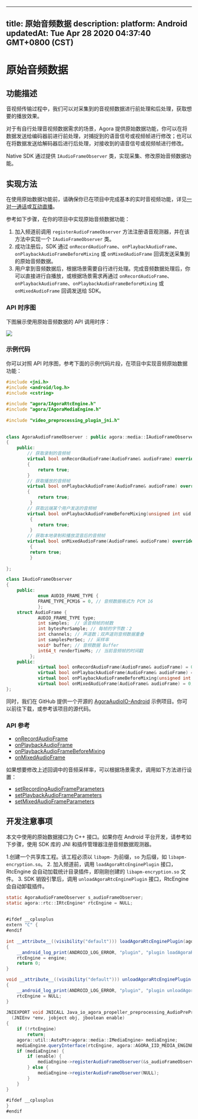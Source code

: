 
---
title: 原始音频数据
description: 
platform: Android
updatedAt: Tue Apr 28 2020 04:37:40 GMT+0800 (CST)
---
# 原始音频数据
## 功能描述

音视频传输过程中，我们可以对采集到的音视频数据进行前处理和后处理，获取想要的播放效果。

对于有自行处理音视频数据需求的场景，Agora 提供原始数据功能，你可以在将数据发送给编码器前进行前处理，对捕捉到的语音信号或视频帧进行修改；也可以在将数据发送给解码器后进行后处理，对接收到的语音信号或视频帧进行修改。

Native SDK 通过提供 `IAudioFrameObserver` 类，实现采集、修改原始音频数据功能。

## 实现方法
在使用原始数据功能前，请确保你已在项目中完成基本的实时音视频功能，详见[一对一通话](../../cn/Video/start_call_android.md)或[互动直播](../../cn/Video/start_live_android.md)。

参考如下步骤，在你的项目中实现原始音频数据功能：

1. 加入频道前调用 `registerAudioFrameObserver` 方法注册语音观测器，并在该方法中实现一个 `IAudioFrameObserver` 类。
2. 成功注册后，SDK 通过 `onRecordAudioFrame`、`onPlaybackAudioFrame`、`onPlaybackAudioFrameBeforeMixing` 或 `onMixedAudioFrame` 回调发送采集到的原始音频数据。
3. 用户拿到音频数据后，根据场景需要自行进行处理。完成音频数据处理后，你可以直接进行自播放，或根据场景需求再通过 `onRecordAudioFrame`、`onPlaybackAudioFrame`、`onPlaybackAudioFrameBeforeMixing` 或 `onMixedAudioFrame` 回调发送给 SDK。

### API 时序图

下图展示使用原始音频数据的 API 调用时序：

![](https://web-cdn.agora.io/docs-files/1569223703579)

### 示例代码

你可以对照 API 时序图，参考下面的示例代码片段，在项目中实现音频原始数据功能：

```C++
#include <jni.h>
#include <android/log.h>
#include <cstring>
  
#include "agora/IAgoraRtcEngine.h"
#include "agora/IAgoraMediaEngine.h"
  
#include "video_preprocessing_plugin_jni.h"
 
 
class AgoraAudioFrameObserver : public agora::media::IAudioFrameObserver
{
    public:
        // 获取录制的音频帧
        virtual bool onRecordAudioFrame(AudioFrame& audioFrame) override
        {
            return true;
        }
        // 获取播放的音频帧
        virtual bool onPlaybackAudioFrame(AudioFrame& audioFrame) override
        {
            return true;
         }
        // 获取远端某个用户发送的音频帧
        virtual bool onPlaybackAudioFrameBeforeMixing(unsigned int uid, AudioFrame& audioFrame) override
         {
            return true;
         }
        // 获取本地录制和播放混音后的音频帧
        virtual bool onMixedAudioFrame(AudioFrame& audioFrame) override
         {
         return true;
         }
 
};

class IAudioFrameObserver
{
    public:
            enum AUDIO_FRAME_TYPE {
            FRAME_TYPE_PCM16 = 0, // 音频数据格式为 PCM 16
            };
    struct AudioFrame {
            AUDIO_FRAME_TYPE type;
            int samples;  // 该音频帧的帧数
            int bytesPerSample; // 每帧的字节数：2
            int channels; // 声道数；双声道则音频数据重叠
            int samplesPerSec; // 采样率
            void* buffer; // 音频数据 Buffer
            int64_t renderTimeMs; // 当前音频帧的时间戳
         };
    public:
            virtual bool onRecordAudioFrame(AudioFrame& audioFrame) = 0;
            virtual bool onPlaybackAudioFrame(AudioFrame& audioFrame) = 0;
            virtual bool onPlaybackAudioFrameBeforeMixing(unsigned int uid, AudioFrame& audioFrame) = 0;
            virtual bool onMixedAudioFrame(AudioFrame& audioFrame) = 0;
};
```

同时，我们在 GitHub 提供一个开源的 [AgoraAudioIO-Android](https://github.com/AgoraIO/Advanced-Audio/tree/dev/backup/Custom-Audio-Device/AgoraAudioIO-Android) 示例项目。你可以前往下载，或参考该项目的源代码。

### API 参考

- [onRecordAudioFrame](https://docs.agora.io/cn/Video/API%20Reference/cpp/classagora_1_1media_1_1_i_audio_frame_observer.html#ac6ab0c792420daf929fed78f9d39f728)
- [onPlaybackAudioFrame](https://docs.agora.io/cn/Video/API%20Reference/cpp/classagora_1_1media_1_1_i_audio_frame_observer.html#aefc7f9cb0d1fcbc787775588bc849bac)
- [onPlaybackAudioFrameBeforeMixing](https://docs.agora.io/cn/Video/API%20Reference/cpp/classagora_1_1media_1_1_i_audio_frame_observer.html#ae04d85a65eefec5e7c1e0477bcaa067c)
- [onMixedAudioFrame](https://docs.agora.io/cn/Video/API%20Reference/cpp/classagora_1_1media_1_1_i_audio_frame_observer.html#a78d095cbd0b8ee04f657430bb6de8100)

如果想要修改上述回调中的音频采样率，可以根据场景需求，调用如下方法进行设置：

- [setRecordingAudioFrameParameters](https://docs.agora.io/cn/Video/API%20Reference/cpp/classagora_1_1rtc_1_1_i_rtc_engine.html#a2c4717760b5fbf1bb8c1a3c16ca67fe5)
- [setPlaybackAudioFrameParameters](https://docs.agora.io/cn/Video/API%20Reference/cpp/classagora_1_1rtc_1_1_i_rtc_engine.html#aa5f2f6eb3db5acaaf8c40818d90694f1)
- [setMixedAudioFrameParameters](https://docs.agora.io/cn/Video/API%20Reference/cpp/classagora_1_1rtc_1_1_i_rtc_engine.html#a520ebcda51b5eb488339f3a12dfb8013)


## 开发注意事项

本文中使用的原始数据接口为 C++ 接口。如果你在 Android 平台开发，请参考如下步骤，使用 SDK 库的 JNI 和插件管理器注册音频数据观测器。

1.创建一个共享库工程。该工程必须以 `libapm-` 为前缀，`so` 为后缀，如 `libapm-encryption.so`。
2. 加入频道前，调用 `loadAgoraRtcEnginePlugin` 接口，RtcEngine 会自动加载统计目录插件，即刚刚创建的 `libapm-encryption.so` 文件。
3. SDK 销毁引擎后，调用 `unloadAgoraRtcEnginePlugin` 接口，RtcEngine 会自动卸载插件。

```java
static AgoraAudioFrameObserver s_audioFrameObserver;
static agora::rtc::IRtcEngine* rtcEngine = NULL;
 
 
#ifdef __cplusplus
extern "C" {
#endif
 
int __attribute__((visibility("default"))) loadAgoraRtcEnginePlugin(agora::rtc::IRtcEngine* engine)
{
    __android_log_print(ANDROID_LOG_ERROR, "plugin", "plugin loadAgoraRtcEnginePlugin");
    rtcEngine = engine;
    return 0;
}

void __attribute__((visibility("default"))) unloadAgoraRtcEnginePlugin(agora::rtc::IRtcEngine* engine)
{
    __android_log_print(ANDROID_LOG_ERROR, "plugin", "plugin unloadAgoraRtcEnginePlugin");
    rtcEngine = NULL;
}
 
JNIEXPORT void JNICALL Java_io_agora_propeller_preprocessing_AudioPreProcessing_enablePreProcessing
  (JNIEnv *env, jobject obj, jboolean enable)
{
    if (!rtcEngine)
        return;
    agora::util::AutoPtr<agora::media::IMediaEngine> mediaEngine;
    mediaEngine.queryInterface(rtcEngine, agora::AGORA_IID_MEDIA_ENGINE);
    if (mediaEngine) {
        if (enable) {
            mediaEngine->registerAudioFrameObserver(&s_audioFrameObserver);
        } else {
            mediaEngine->registerAudioFrameObserver(NULL);
        }
    }
}
 
#ifdef __cplusplus
}
#endif
```

